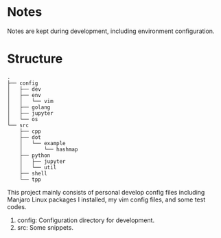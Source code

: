 # Notes

Notes are kept during development, including environment configuration.

# Structure

```
.
├── config
│   ├── dev
│   ├── env
│   │   └── vim
│   ├── golang
│   ├── jupyter
│   └── os
└── src
    ├── cpp
    ├── dot
    │   └── example
    │       └── hashmap
    ├── python
    │   ├── jupyter
    │   └── util
    ├── shell
    └── tpp
```

This project mainly consists of personal develop config files including Manjaro Linux packages I installed, my vim config files, and some test codes.

1. config: Configuration directory for development.
2. src: Some snippets.

